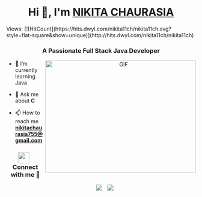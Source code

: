 <h1 align="center">Hi 👋, I'm <a href="https://100rabhcsmc.github.io/Me.io/" target="blank">
NIKITA CHAURASIA</a></h1>
 Views: [![HitCount](https://hits.dwyl.com/nikita11ch/nikita11ch.svg?style=flat-square&show=unique)](http://hits.dwyl.com/nikita11ch/nikita11ch)

<h3 align="center">A Passionate  Full Stack Java Developer </h3>



<a target="_blank" align="center">
  <img align="right" top="500" height="300" width="400" alt="GIF" src="https://user-images.githubusercontent.com/74038190/221352975-94759904-aa4c-4032-a8ab-b546efb9c478.gif">
  
</a>

- 🌱 I’m currently learning Java  

- 💬 Ask me about **C**

- 📫 How to reach me **nikitachaurasia755@gmail.com**


<h3 align="center" > <img src="https://media.giphy.com/media/iY8CRBdQXODJSCERIr/giphy.gif" width="30" height="30" style="margin-right: 10px;">Connect with me 🤝 </h3>

<p align="center">

 <div align="center"  class="icons-social" style="margin-left: 10px;">
        <a style="margin-left: 10px;"  target="_blank" href="https://www.linkedin.com/in/nikita-chaurasia">
			<img src="https://img.icons8.com/doodle/40/000000/linkedin--v2.png"></a>
        <a style="margin-left: 10px;" target="_blank" href="https://github.com/nikita11ch">
		<img src="https://img.icons8.com/doodle/40/000000/github--v1.png"></a>
		

</p>



